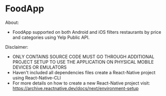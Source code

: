 # FoodApp

About:
  - FoodApp supported on both Android and iOS filters restaurants by price and categories using Yelp Public API. 

Disclaimer:
  - ONLY CONTAINS SOURCE CODE MUST GO THROUGH ADDITIONAL PROJECT SETUP TO USE THE APPLICATION ON PHYSICAL MOBILE DEVICES OR EMULATORS
  - Haven't included all dependencies files create a React-Native project using React-Native-CLI
  - For more details on how to create a new React-Native project visit: https://archive.reactnative.dev/docs/next/environment-setup
  
